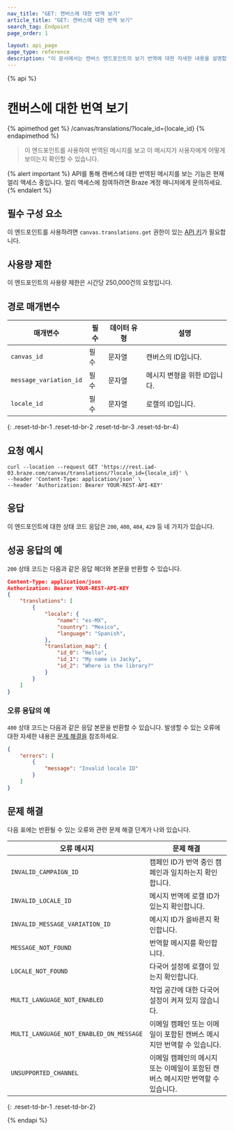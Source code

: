 ```yaml
---
nav_title: "GET: 캔버스에 대한 번역 보기"
article_title: "GET: 캔버스에 대한 번역 보기"
search_tag: Endpoint
page_order: 1

layout: api_page
page_type: reference
description: "이 문서에서는 캔버스 엔드포인트의 보기 번역에 대한 자세한 내용을 설명합니다."
---
```


{% api %}
# 캔버스에 대한 번역 보기
{% apimethod get %}
/canvas/translations/?locale_id={locale_id}
{% endapimethod %}

> 이 엔드포인트를 사용하여 번역된 메시지를 보고 이 메시지가 사용자에게 어떻게 보이는지 확인할 수 있습니다.

{% alert important %}
API를 통해 캔버스에 대한 번역된 메시지를 보는 기능은 현재 얼리 액세스 중입니다. 얼리 액세스에 참여하려면 Braze 계정 매니저에게 문의하세요.
{% endalert %}

## 필수 구성 요소

이 엔드포인트를 사용하려면 `canvas.translations.get` 권한이 있는 [API 키]({{site.baseurl}}/api/basics#rest-api-key/)가 필요합니다.

## 사용량 제한

이 엔드포인트의 사용량 제한은 시간당 250,000건의 요청입니다.

## 경로 매개변수

| 매개변수 | 필수 | 데이터 유형 | 설명 |
| --------- | ---------| --------- | ----------- |
|`canvas_id`| 필수 | 문자열 | 캔버스의 ID입니다. |
|`message_variation_id`| 필수 | 문자열 | 메시지 변형을 위한 ID입니다. |
|`locale_id`| 필수 | 문자열 | 로캘의 ID입니다. |
{: .reset-td-br-1 .reset-td-br-2 .reset-td-br-3  .reset-td-br-4}

## 요청 예시

```
curl --location --request GET 'https://rest.iad-03.braze.com/canvas/translations/?locale_id={locale_id}' \
--header 'Content-Type: application/json' \
--header 'Authorization: Bearer YOUR-REST-API-KEY'
```

## 응답

이 엔드포인트에 대한 상태 코드 응답은 `200`, `400`, `404`, `429` 등 네 가지가 있습니다.

## 성공 응답의 예

`200` 상태 코드는 다음과 같은 응답 헤더와 본문을 반환할 수 있습니다.

```json
Content-Type: application/json
Authorization: Bearer YOUR-REST-API-KEY
{
	"translations": [
		{
			"locale": {
 				"name": "es-MX",
 				"country": "Mexico",
 				"language": "Spanish",
			},
			"translation_map": {
				"id_0": "Hello",
				"id_1": "My name is Jacky",
				"id_2": "Where is the library?"
			}
		}
	]
}
```

### 오류 응답의 예

`400` 상태 코드는 다음과 같은 응답 본문을 반환할 수 있습니다. 발생할 수 있는 오류에 대한 자세한 내용은 [문제 해결을](#troubleshooting) 참조하세요.

```json
{
	"errors": [
		{
			"message": "Invalid locale ID"
		}
	]
}
```

## 문제 해결

다음 표에는 반환될 수 있는 오류와 관련 문제 해결 단계가 나와 있습니다.

| 오류 메시지                           | 문제 해결                                                                    |
|-----------------------------------------|------------------------------------------------------------------------------------|
| `INVALID_CAMPAIGN_ID`                   | 캠페인 ID가 번역 중인 캠페인과 일치하는지 확인합니다.                   |
| `INVALID_LOCALE_ID`                     | 메시지 번역에 로캘 ID가 있는지 확인합니다.                         |
| `INVALID_MESSAGE_VARIATION_ID`          | 메시지 ID가 올바른지 확인합니다.                                                |
| `MESSAGE_NOT_FOUND`                     | 번역할 메시지를 확인합니다.                                           |
| `LOCALE_NOT_FOUND`                      | 다국어 설정에 로캘이 있는지 확인합니다.                         |
| `MULTI_LANGUAGE_NOT_ENABLED`            | 작업 공간에 대한 다국어 설정이 켜져 있지 않습니다.                       |
| `MULTI_LANGUAGE_NOT_ENABLED_ON_MESSAGE` | 이메일 캠페인 또는 이메일이 포함된 캔버스 메시지만 번역할 수 있습니다.             |
| `UNSUPPORTED_CHANNEL`                   | 이메일 캠페인의 메시지 또는 이메일이 포함된 캔버스 메시지만 번역할 수 있습니다. |
{: .reset-td-br-1 .reset-td-br-2}

{% endapi %}